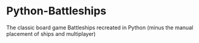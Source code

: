 # Python-Battleships
The classic board game Battleships recreated in Python (minus the manual placement of ships  and multiplayer)
